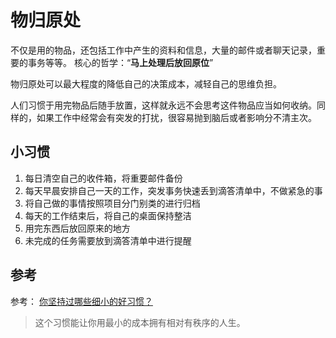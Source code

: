 # 物归原处


不仅是用的物品，还包括工作中产生的资料和信息，大量的邮件或者聊天记录，重要的事务等等。
核心的哲学：“**马上处理后放回原位**”

物归原处可以最大程度的降低自己的决策成本，减轻自己的思维负担。

人们习惯于用完物品后随手放置，这样就永远不会思考这件物品应当如何收纳。同样的，如果工作中经常会有突发的打扰，很容易抛到脑后或者影响分不清主次。


## 小习惯

1. 每日清空自己的收件箱，将重要邮件备份
2. 每天早晨安排自己一天的工作，突发事务快速丢到滴答清单中，不做紧急的事
3. 将自己做的事情按照项目分门别类的进行归档
4. 每天的工作结束后，将自己的桌面保持整洁
5. 用完东西后放回原来的地方
6. 未完成的任务需要放到滴答清单中进行提醒



## 参考
参考： [你坚持过哪些细小的好习惯？](https://mp.weixin.qq.com/s?__biz=MjM5MDM4MDExNQ==&mid=2832543930&idx=1&sn=81ea06d43248b76282356b96c03b77f5&chksm=8b642986bc13a090d96fe1eceef131401d57be14f59b7f11a31c1924e8e6e1afeaedd718d96c&mpshare=1&scene=1&srcid=0530uxdiFZJZBePFpjC9J4Ic&sharer_sharetime=1653916267607&sharer_shareid=75c13fa71fa934a180cab11c488bad49#rd)
> 这个习惯能让你用最小的成本拥有相对有秩序的人生。

